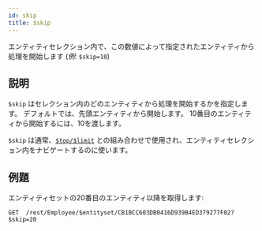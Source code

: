 ```yaml
---
id: skip
title: $skip
---
```


エンティティセレクション内で、この数値によって指定されたエンティティから処理を開始します (*例*: `$skip=10`)


## 説明

`$skip` はセレクション内のどのエンティティから処理を開始するかを指定します。 デフォルトでは、先頭エンティティから開始します。 10番目のエンティティから開始するには、10を渡します。

`$skip`  は通常、[`$top/$limit`]($top_$limit.md) との組み合わせで使用され、エンティティセレクション内をナビゲートするのに使います。

## 例題

エンティティセットの20番目のエンティティ以降を取得します:

 `GET  /rest/Employee/$entityset/CB1BCC603DB0416D939B4ED379277F02?$skip=20`